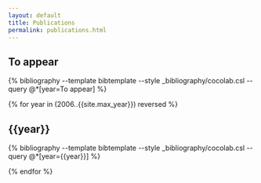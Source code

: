 ```yaml
---
layout: default
title: Publications
permalink: publications.html
---
```

<!---
## Manuscripts

{% bibliography --template bibtemplate --style _bibliography/cocolab.csl --query @*[year=Manuscript] %}
-->

## To appear

{% bibliography --template bibtemplate --style _bibliography/cocolab.csl --query @*[year=To appear] %}

{% for year in (2006..{{site.max_year}}) reversed %}

<a class="subtle_link" name="{{year}}"></a>
## {{year}}

{% bibliography --template bibtemplate --style _bibliography/cocolab.csl --query @*[year={{year}}] %}

{% endfor %}

